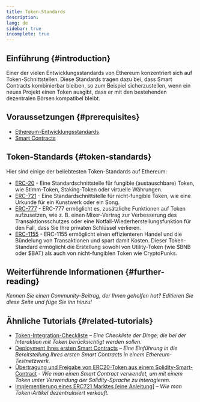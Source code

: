 ```yaml
---
title: Token-Standards
description:
lang: de
sidebar: true
incomplete: true
---
```


## Einführung {#introduction}

Einer der vielen Entwicklungsstandards von Ethereum konzentriert sich auf Token-Schnittstellen. Diese Standards tragen dazu bei, dass Smart Contracts kombinierbar bleiben, so zum Beispiel sicherzustellen, wenn ein neues Projekt einen Token ausgibt, dass er mit den bestehenden dezentralen Börsen kompatibel bleibt.

## Voraussetzungen {#prerequisites}

- [Ethereum-Entwicklungsstandards](/developers/docs/standards/)
- [Smart Contracts](/developers/docs/smart-contracts/)

## Token-Standards {#token-standards}

Hier sind einige der beliebtesten Token-Standards auf Ethereum:

- [ERC-20](/developers/docs/standards/tokens/erc-20/) - Eine Standardschnittstelle für fungible (austauschbare) Token, wie Stimm-Token, Staking-Token oder virtuelle Währungen.
- [ERC-721](/developers/docs/standards/tokens/erc-721/) - Eine Standardschnittstelle für nicht-fungible Token, wie eine Urkunde für ein Kunstwerk oder ein Song.
- [ERC-777](/developers/docs/standards/tokens/erc-777/) - ERC-777 ermöglicht es, zusätzliche Funktionen auf Token aufzusetzen, wie z. B. einen Mixer-Vertrag zur Verbesserung des Transaktionsschutzes oder eine Notfall-Wiederherstellungsfunktion für den Fall, dass Sie Ihre privaten Schlüssel verlieren.
- [ERC-1155](/developers/docs/standards/tokens/erc-1155/) - ERC-1155 ermöglicht einen effizienteren Handel und die Bündelung von Transaktionen und spart damit Kosten. Dieser Token-Standard ermöglicht die Erstellung sowohl von Utility-Token (wie $BNB oder $BAT) als auch von nicht-fungiblen Token wie CryptoPunks.

## Weiterführende Informationen {#further-reading}

_Kennen Sie einen Community-Beitrag, der Ihnen geholfen hat? Editieren Sie diese Seite und füge Sie ihn hinzu!_

## Ähnliche Tutorials {#related-tutorials}

- [Token-Integration-Checkliste](/developers/tutorials/token-integration-checklist/) _– Eine Checkliste der Dinge, die bei der Interaktion mit Token berücksichtigt werden sollen._
- [Deployment Ihres ersten Smart Contracts](/developers/tutorials/understand-the-erc-20-token-smart-contract/) _– Eine Einführung in die Bereitstellung Ihres ersten Smart Contracts in einem Ethereum-Testnetzwerk._
- [Übertragung und Freigabe von ERC20-Token aus einem Solidity-Smart-Contract](/developers/tutorials/transfers-and-approval-of-erc-20-tokens-from-a-solidity-smart-contract/) _- Wie man einen Smart Contract verwendet, um mit einem Token unter Verwendung der Solidity-Sprache zu interagieren._
- [Implementierung eines ERC721 Marktes [eine Anleitung]](/developers/tutorials/how-to-implement-an-erc721-market/) _– Wie man Token-Artikel dezentralisiert verkauft._
